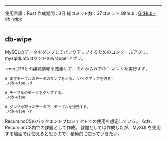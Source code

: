 
---

使用言語：Rust
作成期間 : 3日
総コミット数：27コミット
Github : [GitHub - db-wipe](https://github.com/kip2/db-wipe)

---

## db-wipe

MySQLのデータをダンプしてバックアップするためのコンソールアプリ。
mysqldumpコマンドのwrapperアプリ。

.envにDBとの接続情報を定義して、それから以下のコマンドを実行する。

```shell
# まずテーブルのデータのダンプをとる。（バックアップを取る)
./db-wipe -d

# テーブルのデータをクリアする。
./db-wipe

# ダンプを取ったデータで、テーブルを復元する。
./db-wipe -r
```

RecursinoCSのバックエンドプロジェクトでの使用を想定している。
なお、RecursionCS内での課題として作成。
課題としては作成したが、MySQLを使用する場面では使えると思うので、積極的に使っていきたい。

